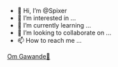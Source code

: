 - 👋 Hi, I’m @Spixer
- 👀 I’m interested in ...
- 🌱 I’m currently learning ...
- 💞️ I’m looking to collaborate on ...
- 📫 How to reach me ...

<!DOCTYPE html>
<html lang="en">
<head>
    <meta charset="UTF-8">
    <meta http-equiv="X-UA-Compatible" content="IE=edge">
    <meta name="viewport" content="width=device-width, initial-scale=1.0">
    <title>Document</title>
</head>
<body>
    <div class="badge-base LI-profile-badge" data-locale="en_US" data-size="large" data-theme="dark" data-type="HORIZONTAL" data-vanity="om-gawande" data-version="v1"><a class="badge-base__link LI-simple-link" href="https://in.linkedin.com/in/om-gawande?trk=profile-badge">Om Gawande💫</a></div>
    <script src="https://platform.linkedin.com/badges/js/profile.js" async defer type="text/javascript"></script>
</body>
</html>
